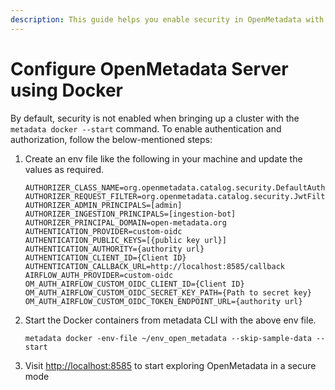 ```yaml
---
description: This guide helps you enable security in OpenMetadata with Docker
---
```


# Configure OpenMetadata Server using Docker

By default, security is not enabled when bringing up a cluster with the `metadata docker --start` command. To enable authentication and authorization, follow the below-mentioned steps:

1.  Create an env file like the following in your machine and update the values as required.&#x20;

    ```
    AUTHORIZER_CLASS_NAME=org.openmetadata.catalog.security.DefaultAuthorizer
    AUTHORIZER_REQUEST_FILTER=org.openmetadata.catalog.security.JwtFilter
    AUTHORIZER_ADMIN_PRINCIPALS=[admin]
    AUTHORIZER_INGESTION_PRINCIPALS=[ingestion-bot]
    AUTHORIZER_PRINCIPAL_DOMAIN=open-metadata.org
    AUTHENTICATION_PROVIDER=custom-oidc
    AUTHENTICATION_PUBLIC_KEYS=[{public key url}]
    AUTHENTICATION_AUTHORITY={authority url}
    AUTHENTICATION_CLIENT_ID={Client ID}
    AUTHENTICATION_CALLBACK_URL=http://localhost:8585/callback
    AIRFLOW_AUTH_PROVIDER=custom-oidc
    OM_AUTH_AIRFLOW_CUSTOM_OIDC_CLIENT_ID={Client ID}
    OM_AUTH_AIRFLOW_CUSTOM_OIDC_SECRET_KEY_PATH={Path to secret key}
    OM_AUTH_AIRFLOW_CUSTOM_OIDC_TOKEN_ENDPOINT_URL={authority url}
    ```
2.  Start the Docker containers from metadata CLI with the above env file.

    ```
    metadata docker -env-file ~/env_open_metadata --skip-sample-data --start
    ```
3. Visit [http://localhost:8585](http://localhost:8585) to start exploring OpenMetadata in a secure mode

